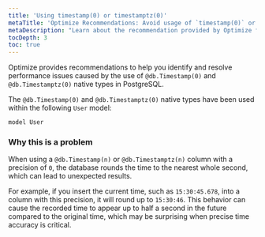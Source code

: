 ```yaml
---
title: 'Using timestamp(0) or timestamptz(0)'
metaTitle: 'Optimize Recommendations: Avoid usage of `timestamp(0)` or `timestamptz(0)`'
metaDescription: "Learn about the recommendation provided by Optimize for using `timestamp(0)` or `timestamptz(0)` native type."
tocDepth: 3
toc: true
---
```


Optimize provides recommendations to help you identify and resolve performance issues caused by the use of `@db.Timestamp(0)` and `@db.Timestamptz(0)` native types in PostgreSQL.

The `@db.Timestamp(0)` and `@db.Timestamptz(0)` native types have been used within the following `User` model:

```prisma
model User 
```

### Why this is a problem

When using a `@db.Timestamp(n)` or `@db.Timestamptz(n)` column with a precision of `0`, the database rounds the time to the nearest whole second, which can lead to unexpected results. 

For example, if you insert the current time, such as `15:30:45.678`, into a column with this precision, it will round up to `15:30:46`. This behavior can cause the recorded time to appear up to half a second in the future compared to the original time, which may be surprising when precise time accuracy is critical.